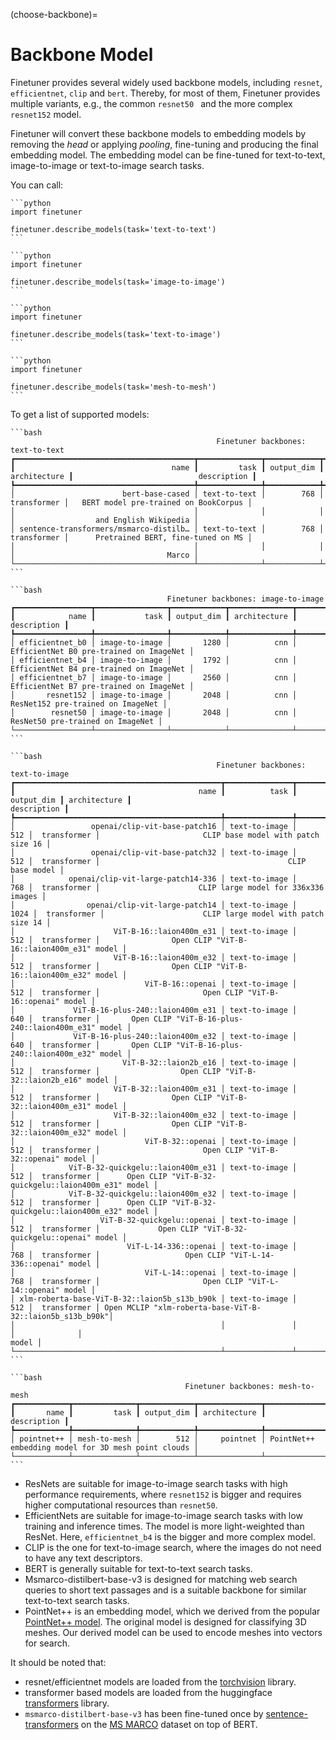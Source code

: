 (choose-backbone)=
# Backbone Model

Finetuner provides several widely used backbone models,
including `resnet`, `efficientnet`, `clip` and `bert`.
Thereby, for most of them, Finetuner provides multiple variants, e.g., the common `resnet50 ` and the more complex `resnet152` model.

Finetuner will convert these backbone models to embedding models by removing
the *head* or applying *pooling*,
fine-tuning and producing the final embedding model.
The embedding model can be fine-tuned for text-to-text, image-to-image or text-to-image
search tasks.

You can call:
````{tab} text-to-text
```python
import finetuner

finetuner.describe_models(task='text-to-text')
```
````
````{tab} image-to-image
```python
import finetuner

finetuner.describe_models(task='image-to-image')
```
````
````{tab} text-to-image
```python
import finetuner

finetuner.describe_models(task='text-to-image')
```
````
````{tab} mesh-to-mesh
```python
import finetuner

finetuner.describe_models(task='mesh-to-mesh')
```
````

To get a list of supported models:

````{tab} text-to-text
```bash
                                              Finetuner backbones: text-to-text                                               
┏━━━━━━━━━━━━━━━━━━━━━━━━━━━━━━━━━━━━━━━━┳━━━━━━━━━━━━━━┳━━━━━━━━━━━━┳━━━━━━━━━━━━━━┳━━━━━━━━━━━━━━━━━━━━━━━━━━━━━━━━━━━━━━━━┓
┃                                   name ┃         task ┃ output_dim ┃ architecture ┃                            description ┃
┡━━━━━━━━━━━━━━━━━━━━━━━━━━━━━━━━━━━━━━━━╇━━━━━━━━━━━━━━╇━━━━━━━━━━━━╇━━━━━━━━━━━━━━╇━━━━━━━━━━━━━━━━━━━━━━━━━━━━━━━━━━━━━━━━┩
│                        bert-base-cased │ text-to-text │        768 │  transformer │   BERT model pre-trained on BookCorpus │
│                                        │              │            │              │                  and English Wikipedia │
│ sentence-transformers/msmarco-distilb… │ text-to-text │        768 │  transformer │      Pretrained BERT, fine-tuned on MS │
│                                        │              │            │              │                                  Marco │
└────────────────────────────────────────┴──────────────┴────────────┴──────────────┴────────────────────────────────────────┘
```
````
````{tab} image-to-image
```bash
                                   Finetuner backbones: image-to-image                                    
┏━━━━━━━━━━━━━━━━━┳━━━━━━━━━━━━━━━━┳━━━━━━━━━━━━┳━━━━━━━━━━━━━━┳━━━━━━━━━━━━━━━━━━━━━━━━━━━━━━━━━━━━━━━━━┓
┃            name ┃           task ┃ output_dim ┃ architecture ┃                             description ┃
┡━━━━━━━━━━━━━━━━━╇━━━━━━━━━━━━━━━━╇━━━━━━━━━━━━╇━━━━━━━━━━━━━━╇━━━━━━━━━━━━━━━━━━━━━━━━━━━━━━━━━━━━━━━━━┩
│ efficientnet_b0 │ image-to-image │       1280 │          cnn │ EfficientNet B0 pre-trained on ImageNet │
│ efficientnet_b4 │ image-to-image │       1792 │          cnn │ EfficientNet B4 pre-trained on ImageNet │
│ efficientnet_b7 │ image-to-image │       2560 │          cnn │ EfficientNet B7 pre-trained on ImageNet │
│       resnet152 │ image-to-image │       2048 │          cnn │       ResNet152 pre-trained on ImageNet │
│        resnet50 │ image-to-image │       2048 │          cnn │        ResNet50 pre-trained on ImageNet │
└─────────────────┴────────────────┴────────────┴──────────────┴─────────────────────────────────────────┘
```
````
````{tab} text-to-image
```bash
                                              Finetuner backbones: text-to-image                                              
┏━━━━━━━━━━━━━━━━━━━━━━━━━━━━━━━━━━━━━━━━━━━━━━┳━━━━━━━━━━━━━━━┳━━━━━━━━━━━━┳━━━━━━━━━━━━━━┳━━━━━━━━━━━━━━━━━━━━━━━━━━━━━━━━━━━━━━━━━━━━━━━━━━━━━━━━━━┓
┃                                         name ┃          task ┃ output_dim ┃ architecture ┃                                              description ┃
┡━━━━━━━━━━━━━━━━━━━━━━━━━━━━━━━━━━━━━━━━━━━━━━╇━━━━━━━━━━━━━━━╇━━━━━━━━━━━━╇━━━━━━━━━━━━━━╇━━━━━━━━━━━━━━━━━━━━━━━━━━━━━━━━━━━━━━━━━━━━━━━━━━━━━━━━━━┩
│                 openai/clip-vit-base-patch16 │ text-to-image │        512 │  transformer │                       CLIP base model with patch size 16 │
│                 openai/clip-vit-base-patch32 │ text-to-image │        512 │  transformer │                                          CLIP base model │
│            openai/clip-vit-large-patch14-336 │ text-to-image │        768 │  transformer │                      CLIP large model for 336x336 images │
│                openai/clip-vit-large-patch14 │ text-to-image │       1024 │  transformer │                      CLIP large model with patch size 14 │
│                      ViT-B-16::laion400m_e31 │ text-to-image │        512 │  transformer │                Open CLIP "ViT-B-16::laion400m_e31" model │
│                      ViT-B-16::laion400m_e32 │ text-to-image │        512 │  transformer │                Open CLIP "ViT-B-16::laion400m_e32" model │
│                             ViT-B-16::openai │ text-to-image │        512 │  transformer │                       Open CLIP "ViT-B-16::openai" model │
│             ViT-B-16-plus-240::laion400m_e31 │ text-to-image │        640 │  transformer │       Open CLIP "ViT-B-16-plus-240::laion400m_e31" model │
│             ViT-B-16-plus-240::laion400m_e32 │ text-to-image │        640 │  transformer │       Open CLIP "ViT-B-16-plus-240::laion400m_e32" model │
│                        ViT-B-32::laion2b_e16 │ text-to-image │        512 │  transformer │                  Open CLIP "ViT-B-32::laion2b_e16" model │
│                      ViT-B-32::laion400m_e31 │ text-to-image │        512 │  transformer │                Open CLIP "ViT-B-32::laion400m_e31" model │
│                      ViT-B-32::laion400m_e32 │ text-to-image │        512 │  transformer │                Open CLIP "ViT-B-32::laion400m_e32" model │
│                             ViT-B-32::openai │ text-to-image │        512 │  transformer │                       Open CLIP "ViT-B-32::openai" model │
│            ViT-B-32-quickgelu::laion400m_e31 │ text-to-image │        512 │  transformer │      Open CLIP "ViT-B-32-quickgelu::laion400m_e31" model │
│            ViT-B-32-quickgelu::laion400m_e32 │ text-to-image │        512 │  transformer │      Open CLIP "ViT-B-32-quickgelu::laion400m_e32" model │
│                   ViT-B-32-quickgelu::openai │ text-to-image │        512 │  transformer │             Open CLIP "ViT-B-32-quickgelu::openai" model │
│                         ViT-L-14-336::openai │ text-to-image │        768 │  transformer │                   Open CLIP "ViT-L-14-336::openai" model │
│                             ViT-L-14::openai │ text-to-image │        768 │  transformer │                       Open CLIP "ViT-L-14::openai" model │
│ xlm-roberta-base-ViT-B-32::laion5b_s13b_b90k │ text-to-image │        512 │  transformer │ Open MCLIP "xlm-roberta-base-ViT-B-32::laion5b_s13b_b90k"│
│                                              │               │            │              │                                                    model │
└──────────────────────────────────────────────┴───────────────┴────────────┴──────────────┴───────────────────━━━━━━━━━━━━━━─────────────────────────┘
```
````
````{tab} mesh-to-mesh
```bash
                                       Finetuner backbones: mesh-to-mesh                                       
┏━━━━━━━━━━━━┳━━━━━━━━━━━━━━┳━━━━━━━━━━━━┳━━━━━━━━━━━━━━┳━━━━━━━━━━━━━━━━━━━━━━━━━━━━━━━━━━━━━━━━━━━━━━━━━━━━━┓
┃       name ┃         task ┃ output_dim ┃ architecture ┃                                         description ┃
┡━━━━━━━━━━━━╇━━━━━━━━━━━━━━╇━━━━━━━━━━━━╇━━━━━━━━━━━━━━╇━━━━━━━━━━━━━━━━━━━━━━━━━━━━━━━━━━━━━━━━━━━━━━━━━━━━━┩
│ pointnet++ │ mesh-to-mesh │        512 │     pointnet │ PointNet++ embedding model for 3D mesh point clouds │
└────────────┴──────────────┴────────────┴──────────────┴─────────────────────────────────────────────────────┘
```
````

+ ResNets are suitable for image-to-image search tasks with high performance requirements, where `resnet152` is bigger and requires higher computational resources than `resnet50`.
+ EfficientNets are suitable for image-to-image search tasks with low training and inference times. The model is more light-weighted than ResNet. Here, `efficientnet_b4` is the bigger and more complex model.
+ CLIP is the one for text-to-image search, where the images do not need to have any text descriptors.
+ BERT is generally suitable for text-to-text search tasks.
+ Msmarco-distilbert-base-v3 is designed for matching web search queries to short text passages and is a suitable backbone for similar text-to-text search tasks.
+ PointNet++ is an embedding model, which we derived from the popular [PointNet++ model](https://proceedings.neurips.cc/paper/2017/file/d8bf84be3800d12f74d8b05e9b89836f-Paper.pdf).
  The original model is designed for classifying 3D meshes. Our derived model can be used to encode meshes into vectors for search.

It should be noted that:

+ resnet/efficientnet models are loaded from the [torchvision](https://pytorch.org/vision/stable/index.html) library.
+ transformer based models are loaded from the huggingface [transformers](https://github.com/huggingface/transformers) library.
+ `msmarco-distilbert-base-v3` has been fine-tuned once by [sentence-transformers](https://www.sbert.net/) on the [MS MARCO](https://microsoft.github.io/msmarco/) dataset on top of BERT.